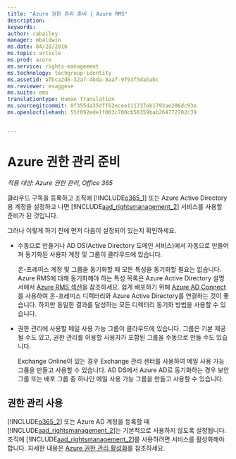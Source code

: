 ```yaml
---
title: "Azure 권한 관리 준비 | Azure RMS"
description: 
keywords: 
author: cabailey
manager: mbaldwin
ms.date: 04/28/2016
ms.topic: article
ms.prod: azure
ms.service: rights-management
ms.technology: techgroup-identity
ms.assetid: afbca2d6-32a7-4bda-8aaf-9f93f5da5abc
ms.reviewer: esaggese
ms.suite: ems
translationtype: Human Translation
ms.sourcegitcommit: 0f355da35dff62ecee111737eb1793ae286dc93e
ms.openlocfilehash: 55f092ede1f003c700cb58359bab264772702c39


---
```


# Azure 권한 관리 준비

*적용 대상: Azure 권한 관리, Office 365*

클라우드 구독을 등록하고 조직에 [!INCLUDE[o365_1](../includes/o365_1_md.md)] 또는 Azure Active Directory용 계정을 설정하고 나면 [!INCLUDE[aad_rightsmanagement_2](../includes/aad_rightsmanagement_2_md.md)] 서비스를 사용할 준비가 된 것입니다.

그러나 이렇게 하기 전에 먼저 다음이 설정되어 있는지 확인하세요.

-   수동으로 만들거나 AD DS(Active Directory 도메인 서비스)에서 자동으로 만들어져 동기화된 사용자 계정 및 그룹이 클라우드에 있습니다.

    온-프레미스 계정 및 그룹을 동기화할 때 모든 특성을 동기화할 필요는 없습니다. Azure RMS에 대해 동기화해야 하는 특성 목록은 Azure Active Directory 설명서에서 [Azure RMS 섹션](/active-directory/active-directory-aadconnectsync-attributes-synchronized#azure-rms)을 참조하세요. 쉽게 배포하기 위해 [Azure AD Connect](/active-directory/active-directory-aadconnectsync-whatis)를 사용하여 온-프레미스 디렉터리와 Azure Active Directory를 연결하는 것이 좋습니다. 하지만 동일한 결과를 달성하는 모든 디렉터리 동기화 방법을 사용할 수 있습니다.

-   권한 관리에 사용할 메일 사용 가능 그룹이 클라우드에 있습니다. 그룹은 기본 제공될 수도 있고, 권한 관리를 이용할 사용자가 포함된 그룹을 수동으로 만들 수도 있습니다.

    Exchange Online이 있는 경우 Exchange 관리 센터를 사용하여 메일 사용 가능 그룹을 만들고 사용할 수 있습니다. AD DS에서 Azure AD로 동기화하는 경우 보안 그룹 또는 배포 그룹 중 하나인 메일 사용 가능 그룹을 만들고 사용할 수 있습니다.

## 권한 관리 사용
[!INCLUDE[o365_2](../includes/o365_2_md.md)] 또는 Azure AD 계정을 등록할 때 [!INCLUDE[aad_rightsmanagement_2](../includes/aad_rightsmanagement_2_md.md)]는 기본적으로 사용하지 않도록 설정됩니다. 조직에 [!INCLUDE[aad_rightsmanagement_2](../includes/aad_rightsmanagement_2_md.md)]를 사용하려면 서비스를 활성화해야 합니다. 자세한 내용은 [Azure 권한 관리 활성화](../deploy-use/activate-service.md)를 참조하세요.






<!--HONumber=Jun16_HO4-->


